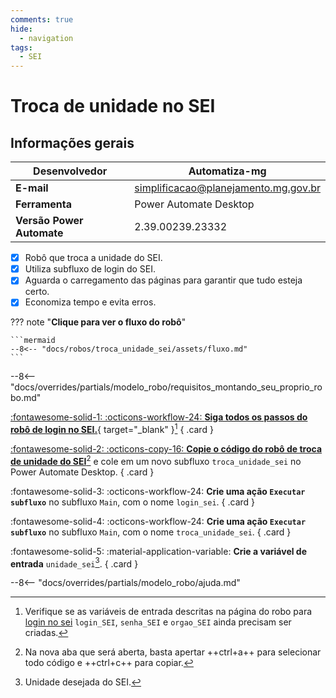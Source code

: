 ```yaml
---
comments: true
hide:
  - navigation
tags:
  - SEI
---
```


# Troca de unidade no SEI


## Informações gerais

| **Desenvolvedor**| Automatiza-mg  |
| ----------- | ------------------------------------ |
| **E-mail**       | simplificacao@planejamento.mg.gov.br|
| **Ferramenta**    | Power Automate Desktop |
| **Versão Power Automate**    | 2.39.00239.23332 |

- [x] Robô que troca a unidade do SEI.
- [x] Utiliza subfluxo de login do SEI.
- [x] Aguarda o carregamento das páginas para garantir que tudo esteja certo.
- [x] Economiza tempo e evita erros.

??? note "**Clique para ver o fluxo do robô**"

    ```mermaid
    --8<-- "docs/robos/troca_unidade_sei/assets/fluxo.md"
    ```

--8<-- "docs/overrides/partials/modelo_robo/requisitos_montando_seu_proprio_robo.md"

<div class="grid" markdown>

[:fontawesome-solid-1: :octicons-workflow-24: __Siga todos os passos do robô de login no SEI.__](../login_sei/#montando-o-seu-robo){ target="_blank" }[^1]
{ .card }

[:fontawesome-solid-2: :octicons-copy-16: __Copie o código do robô de troca de unidade do SEI__](https://raw.githubusercontent.com/automatiza-mg/biblioteca-de-robos/main/robos/site/troca_unidade_sei.txt)[^2] e cole em um novo subfluxo `troca_unidade_sei` no Power Automate Desktop.
{ .card }

:fontawesome-solid-3: :octicons-workflow-24: __Crie uma ação `Executar subfluxo`__ no subfluxo `Main`, com o nome `login_sei`.
{ .card }

:fontawesome-solid-4: :octicons-workflow-24: __Crie uma ação `Executar subfluxo`__ no subfluxo `Main`, com o nome `troca_unidade_sei`.
{ .card }

:fontawesome-solid-5: :material-application-variable: __Crie a variável de entrada__ `unidade_sei`[^3].
{ .card }
</div>

--8<-- "docs/overrides/partials/modelo_robo/ajuda.md"

[^1]: Verifique se as variáveis de entrada descritas na página do robo para [login no sei](../login_sei/#montando-o-seu-robo) `login_SEI`, `senha_SEI` e `orgao_SEI` ainda precisam ser criadas.
[^2]: Na nova aba que será aberta, basta apertar ++ctrl+a++ para selecionar todo código e ++ctrl+c++ para copiar.
[^3]: Unidade desejada do SEI.

